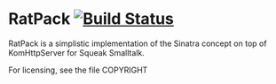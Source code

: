 RatPack [![Build Status](https://travis-ci.org/HPI-SWA-Teaching/SWT15-Project-01.svg)](https://travis-ci.org/HPI-SWA-Teaching/SWT15-Project-01)
===================
RatPack is a simplistic implementation of the Sinatra concept on top
of KomHttpServer for Squeak Smalltalk.

For licensing, see the file COPYRIGHT
